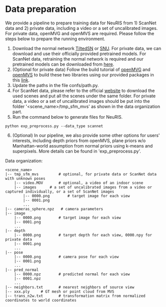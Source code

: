 # Data preparation

We provide a pipeline to prepare training data for NeuRIS from 1) ScanNet data and 2) private data, including a video or a set of uncalibrated images. For private data, openMVG and openMVS are required. Please follow the steps below to prepare the running environment.

1. Download the normal network [TiltedSN](https://github.com/MARSLab-UMN/TiltedImageSurfaceNormal) or [SNU](https://github.com/baegwangbin/surface_normal_uncertainty). For private data, we can download and use their officially provided pretrained models. For ScanNet data, retraining the normal network is required and our pretrained models can be downloaded from [here](https://connecthkuhk-my.sharepoint.com/:f:/g/personal/jiepeng_connect_hku_hk/EpVwkZqo_vtIiWCGm2w91AIBDhAHIftPVxHeYmONnlI2sg?e=MPceUx). 
2. (Optional for private data) Follow the build tutorial of [openMVG](https://github.com/openMVG/openMVG/blob/develop/BUILD.md) and [openMVS](https://github.com/cdcseacave/openMVS/blob/master/BUILD.md) to build these two libraries using our provided packages in this [link](https://connecthkuhk-my.sharepoint.com/:f:/g/personal/jiepeng_connect_hku_hk/Ekh5W5iIv1tLnMswnyllFpQB0lV-2BK7Zu5qUb8RtyQmgQ?e=tAw8bn).
3. Update the paths in the file confs/path.py. 
4. For ScanNet data, please refer to the official [website](https://github.com/ScanNet/ScanNet) to download the used scenes and put all the scenes under the same folder. For private data, a video or a set of uncalibrated images should be put into the folder '<scene_name>/tmp_sfm_mvs' as shown in the data organization part.
5. Run the command below to generate files for NeuRIS.

```
python exp_preprocess.py --data_type scannet
```
6. (Optional) In our pipeline, we also provide some other options for users' interests, including depth priors from openMVS, plane priors w/o Manhattan-world assumption from normal priors using k-means and superpixels. More details can be found in 'exp_preprocess.py'.


Data organization:

```
<scene_name>
|-- tmp_sfm_mvs         # optional, for private data or ScanNet data with unknown poses
    |-- video.MOV       # optional, a video of an indoor scene
    |-- images      # a set of uncalibrated images from a video or captured individually, or a set of ScanNet images
        |-- 0000.png        # target image for each view
        |-- 0001.png
        ...
|-- cameras_sphere.npz   # camera parameters
|-- image
    |-- 0000.png        # target image for each view
    |-- 0001.png
    ...
|-- depth
    |-- 0000.png        # target depth for each view, 0000.npy for private data
    |-- 0001.png
    ...
|-- pose
    |-- 0000.png        # camera pose for each view
    |-- 0001.png
    ...
|-- pred_normal
    |-- 0000.npz        # predicted normal for each view
    |-- 0001.npz
    ...
|-- neighbors.txt       # nearest neighbors of source view
|-- xxx.ply     # GT mesh or point cloud from MVS
|-- trans_n2w.txt		# transformation matrix from normalized coordinates to world coordinates
```